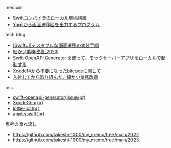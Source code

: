 medium

- [Swiftコンパイラのローカル環境構築](https://medium.com/@takeshi-1000/swift-%E3%82%B3%E3%83%B3%E3%83%91%E3%82%A4%E3%83%A9%E3%81%AE%E3%83%AD%E3%83%BC%E3%82%AB%E3%83%AB%E7%92%B0%E5%A2%83%E6%A7%8B%E7%AF%89-9b7c99e7771a)
- [Yamlから画面遷移図を出力するプログラム](https://medium.com/@takeshi-1000/yaml%E3%81%8B%E3%82%89%E7%94%BB%E9%9D%A2%E9%81%B7%E7%A7%BB%E5%9B%B3%E3%82%92%E5%87%BA%E5%8A%9B%E3%81%99%E3%82%8B%E3%83%97%E3%83%AD%E3%82%B0%E3%83%A9%E3%83%A0%E3%82%92%E8%A9%A6%E4%BD%9C-30fb77e88771)

tech blog

- [[SwiftUI]テスタブルな画面遷移の実装手順](https://akerun.hateblo.jp/entry/2023/12/22/swiftui_transition)
- [細かい業務改善_2023](https://akerun.hateblo.jp/entry/2023/12/01/small_business_improvement_2023)
- [Swift OpenAPI Generator を使って、モックサーバーアプリをローカルで起動する](https://akerun.hateblo.jp/entry/2023/06/30/165118)
- [Xcode14から不要になったbitcodeに関して](https://akerun.hateblo.jp/entry/2022/12/22/xcode14_bitcode)
- [入社してから取り組んだ、細かい業務改善](https://akerun.hateblo.jp/entry/2022/12/11/small_business_improvement)

oss

- [swift-openapi-generator(issue/pr)](https://github.com/apple/swift-openapi-generator/issues?q=author%3Atakeshi-1000+is%3Aclosed+)
- [XcodeGen(pr)](https://github.com/yonaskolb/XcodeGen/issues?q=author%3Atakeshi-1000+)
- [lottie-ios(pr)](https://github.com/airbnb/lottie-ios/issues?q=author%3Atakeshi-1000+)
- [apple/swift(pr)](https://github.com/apple/swift/pulls?q=author%3Atakeshi-1000+)

思考の垂れ流し

- https://github.com/takeshi-1000/my_memo/tree/main/2022
- https://github.com/takeshi-1000/my_memo/tree/main/2023
